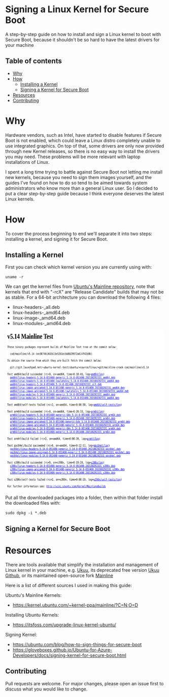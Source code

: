 # Signing a Linux Kernel for Secure Boot
A step-by-step guide on how to install and sign a Linux kernel to boot with Secure Boot, because it shouldn't be so hard to have the latest drivers for your machine 

## Table of contents
<!--ts-->
  * [Why](#why)
  * [How](#how)
    * [Installing a Kernel](#Installing-a-Kernel)
    * [Signing a Kernel for Secure Boot](#Signing-a-Kernel-for-Secure-Boot)
  * [Resources](#resources)
  * [Contributing](#contributing)
<!--te-->

# Why
Hardware vendors, such as Intel, have started to disable features if Secure Boot is not enabled, which could leave a Linux distro completely unable to use integrated graphics. On top of that, some drivers are only now provided through new Kernel releases, so there is no easy way to install the drivers you may need. These problems will be more relevant with laptop installations of Linux.

I spent a long time trying to battle against Secure Boot not letting me install new kernels, because you need to sign them images yourself, and the guides I've found on how to do so tend to be aimed towards system administrators who know more than a general Linux user. So I decided to put a clear step-by-step guide because I think everyone deserves the latest Linux kernels.

# How
To cover the process beginning to end we'll separate it into two steps: installing a kernel, and signing it for Secure Boot.

## Installing a Kernel

First you can check which kernel version you are currently using with:

```console
uname -r
```

We can get the kernel files from [Ubuntu's Mainline repository](https://kernel.ubuntu.com/~kernel-ppa/mainline/?C=N;O=D), note that kernels that end with "-rcX" are "Release Candidate" builds that may not be as stable. For a 64-bit architecture you can download the following 4 files:

* linux-headers-<version-num>_all.deb
* linux-headers-<version-num>_amd64.deb
* linux-image-<version-num>_amd64.deb
* linux-modules-<version-num>_amd64.deb
 
<p align="center">
 <img src="media/Ubuntu-mainline-kernels.png" width="500" height="500" />
</p>


Put all the downloaded packages into a folder, then within that folder install the downloaded files with:

```console
sudo dpkg -i *.deb
```

## Signing a Kernel for Secure Boot


# Resources
There are tools available that simplify the installation and management of Linux kernel in your machine, e.g. [Ukuu](https://teejeetech.in/2019/01/20/ukuu-v19-01/), its deprecated free version [Ukuu Github](https://github.com/teejee2008/ukuu), or its maintained open-source fork [Mainline](https://github.com/bkw777/mainline)

Here is a list of different sources I used in making this guide:

Ubuntu's Mainline Kernels:
 * https://kernel.ubuntu.com/~kernel-ppa/mainline/?C=N;O=D

Installing Ubuntu Kernels:
 * https://itsfoss.com/upgrade-linux-kernel-ubuntu/

Signing Kernel:
 * https://ubuntu.com/blog/how-to-sign-things-for-secure-boot
 * https://gloveboxes.github.io/Ubuntu-for-Azure-Developers/docs/signing-kernel-for-secure-boot.html


## Contributing
Pull requests are welcome. For major changes, please open an issue first to discuss what you would like to change.
